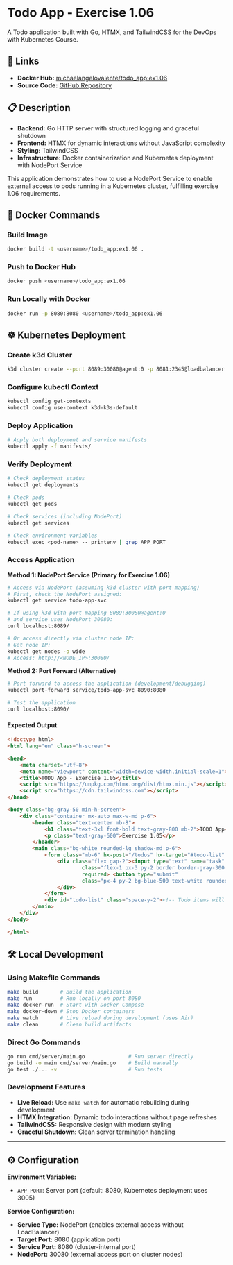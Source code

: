 # Todo App - Exercise 1.06

A Todo application built with Go, HTMX, and TailwindCSS for the DevOps with Kubernetes Course.

## 🔗 Links

- **Docker Hub:** [michaelangelovalente/todo_app:ex1.06](https://hub.docker.com/layers/michaelangelovalente/todo_app/ex1.06/images/sha256-29e7c9f66809b52e63c4a9aa31c10aa6982551a661c2bda4c948092073a0ab28)
- **Source Code:** [GitHub Repository](https://hub.docker.com/layers/michaelangelovalente/todo_app/ex1.06/images/sha256-29e7c9f66809b52e63c4a9aa31c10aa6982551a661c2bda4c948092073a0ab28)

## 📋 Description

- **Backend:** Go HTTP server with structured logging and graceful shutdown
- **Frontend:** HTMX for dynamic interactions without JavaScript complexity
- **Styling:** TailwindCSS
- **Infrastructure:** Docker containerization and Kubernetes deployment with NodePort Service

This application demonstrates how to use a NodePort Service to enable external access to pods running in a Kubernetes cluster, fulfilling exercise 1.06 requirements.
## 🐳 Docker Commands

### Build Image
```bash
docker build -t <username>/todo_app:ex1.06 .
```

### Push to Docker Hub
```bash
docker push <username>/todo_app:ex1.06
```

### Run Locally with Docker
```bash
docker run -p 8080:8080 <username>/todo_app:ex1.06
```

## ☸️ Kubernetes Deployment

### Create k3d Cluster
```bash
k3d cluster create --port 8089:30080@agent:0 -p 8081:2345@loadbalancer --agents 3
```

### Configure kubectl Context
```bash
kubectl config get-contexts
kubectl config use-context k3d-k3s-default
```

### Deploy Application
```bash
# Apply both deployment and service manifests
kubectl apply -f manifests/
```

### Verify Deployment
```bash
# Check deployment status
kubectl get deployments

# Check pods
kubectl get pods

# Check services (including NodePort)
kubectl get services

# Check environment variables
kubectl exec <pod-name> -- printenv | grep APP_PORT
```

### Access Application

**Method 1: NodePort Service (Primary for Exercise 1.06)**
```bash
# Access via NodePort (assuming k3d cluster with port mapping)
# First, check the NodePort assigned:
kubectl get service todo-app-svc

# If using k3d with port mapping 8089:30080@agent:0
# and service uses NodePort 30080:
curl localhost:8089/

# Or access directly via cluster node IP:
# Get node IP:
kubectl get nodes -o wide
# Access: http://<NODE_IP>:30080/
```

**Method 2: Port Forward (Alternative)**
```bash
# Port forward to access the application (development/debugging)
kubectl port-forward service/todo-app-svc 8090:8080

# Test the application
curl localhost:8090/
```

#### Expected Output

```html
<!doctype html>
<html lang="en" class="h-screen">

<head>
    <meta charset="utf-8">
    <meta name="viewport" content="width=device-width,initial-scale=1">
    <title>TODO App - Exercise 1.05</title>
    <script src="https://unpkg.com/htmx.org/dist/htmx.min.js"></script>
    <script src="https://cdn.tailwindcss.com"></script>
</head>

<body class="bg-gray-50 min-h-screen">
    <div class="container mx-auto max-w-md p-6">
        <header class="text-center mb-8">
            <h1 class="text-3xl font-bold text-gray-800 mb-2">TODO App</h1>
            <p class="text-gray-600">Exercise 1.05</p>
        </header>
        <main class="bg-white rounded-lg shadow-md p-6">
            <form class="mb-6" hx-post="/todos" hx-target="#todo-list" hx-swap="beforeend">
                <div class="flex gap-2"><input type="text" name="task" placeholder="Add a new todo..."
                        class="flex-1 px-3 py-2 border border-gray-300 rounded-md focus:outline-none focus:ring-2 focus:ring-blue-500"
                        required> <button type="submit"
                        class="px-4 py-2 bg-blue-500 text-white rounded-md hover:bg-blue-600 focus:outline-none focus:ring-2 focus:ring-blue-500">Add</button>
                </div>
            </form>
            <div id="todo-list" class="space-y-2"><!-- Todo items will be inserted here --></div>
        </main>
    </div>
</body>

</html>
```

## 🛠️ Local Development

### Using Makefile Commands
```bash
make build       # Build the application
make run         # Run locally on port 8080
make docker-run  # Start with Docker Compose
make docker-down # Stop Docker containers
make watch       # Live reload during development (uses Air)
make clean       # Clean build artifacts
```

### Direct Go Commands
```bash
go run cmd/server/main.go              # Run server directly
go build -o main cmd/server/main.go    # Build manually
go test ./... -v                       # Run tests
```

### Development Features
- **Live Reload:** Use `make watch` for automatic rebuilding during development
- **HTMX Integration:** Dynamic todo interactions without page refreshes
- **TailwindCSS:** Responsive design with modern styling
- **Graceful Shutdown:** Clean server termination handling

---

## ⚙️ Configuration

**Environment Variables:**
- `APP_PORT`: Server port (default: 8080, Kubernetes deployment uses 3005)

**Service Configuration:**
- **Service Type:** NodePort (enables external access without LoadBalancer)
- **Target Port:** 8080 (application port)
- **Service Port:** 8080 (cluster-internal port)
- **NodePort:** 30080 (external access port on cluster nodes)


